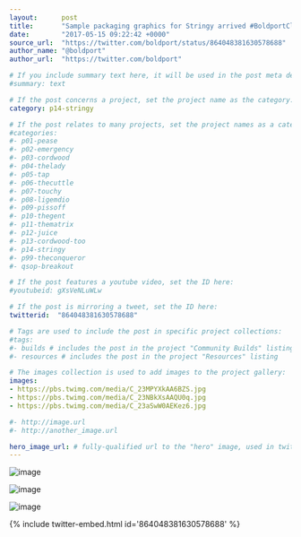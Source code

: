 ```yaml
---
layout:      post
title:       "Sample packaging graphics for Stringy arrived #BoldportClub"
date:        "2017-05-15 09:22:42 +0000"
source_url:  "https://twitter.com/boldport/status/864048381630578688"
author_name: "@boldport"
author_url:  "https://twitter.com/boldport"

# If you include summary text here, it will be used in the post meta description instead of an excerpt from the post body
#summary: text

# If the post concerns a project, set the project name as the category:
category: p14-stringy

# If the post relates to many projects, set the project names as a categories array:
#categories:
#- p01-pease
#- p02-emergency
#- p03-cordwood
#- p04-thelady
#- p05-tap
#- p06-thecuttle
#- p07-touchy
#- p08-ligemdio
#- p09-pissoff
#- p10-thegent
#- p11-thematrix
#- p12-juice
#- p13-cordwood-too
#- p14-stringy
#- p99-theconqueror
#- qsop-breakout

# If the post features a youtube video, set the ID here:
#youtubeid: gXsVeNLuWLw

# If the post is mirroring a tweet, set the ID here:
twitterid:  "864048381630578688"

# Tags are used to include the post in specific project collections:
#tags:
#- builds # includes the post in the project "Community Builds" listing
#- resources # includes the post in the project "Resources" listing

# The images collection is used to add images to the project gallery:
images:
- https://pbs.twimg.com/media/C_23MPYXkAA6BZS.jpg
- https://pbs.twimg.com/media/C_23NBkXsAAQU0q.jpg
- https://pbs.twimg.com/media/C_23aSwW0AEKez6.jpg

#- http://image.url
#- http://another_image.url

hero_image_url: # fully-qualified url to the "hero" image, used in twitter cards for example
---
```


![image](https://pbs.twimg.com/media/C_23MPYXkAA6BZS.jpg)

![image](https://pbs.twimg.com/media/C_23NBkXsAAQU0q.jpg)

![image](https://pbs.twimg.com/media/C_23aSwW0AEKez6.jpg)

{% include twitter-embed.html id='864048381630578688' %}


